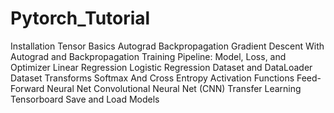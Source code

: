 # Pytorch_Tutorial
Installation
Tensor Basics
Autograd
Backpropagation
Gradient Descent With Autograd and Backpropagation
Training Pipeline: Model, Loss, and Optimizer
Linear Regression
Logistic Regression
Dataset and DataLoader
Dataset Transforms
Softmax And Cross Entropy
Activation Functions
Feed-Forward Neural Net
Convolutional Neural Net (CNN)
Transfer Learning
Tensorboard
Save and Load Models
